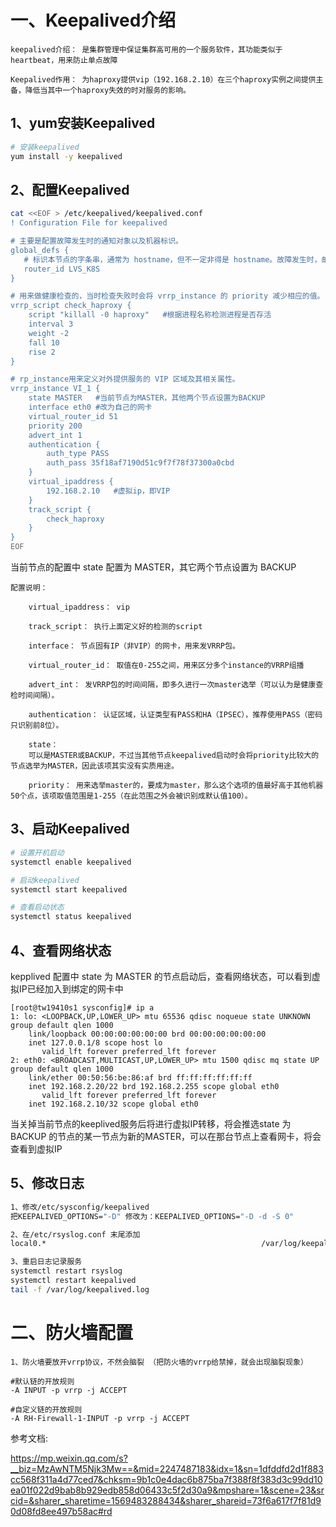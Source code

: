 # 一、Keepalived介绍

    keepalived介绍： 是集群管理中保证集群高可用的一个服务软件，其功能类似于heartbeat，用来防止单点故障

    Keepalived作用： 为haproxy提供vip（192.168.2.10）在三个haproxy实例之间提供主备，降低当其中一个haproxy失效的时对服务的影响。
    
## 1、yum安装Keepalived
```bash
# 安装keepalived
yum install -y keepalived
```

## 2、配置Keepalived
```bash
cat <<EOF > /etc/keepalived/keepalived.conf
! Configuration File for keepalived

# 主要是配置故障发生时的通知对象以及机器标识。
global_defs {
   # 标识本节点的字条串，通常为 hostname，但不一定非得是 hostname。故障发生时，邮件通知会用到。
   router_id LVS_K8S
}

# 用来做健康检查的，当时检查失败时会将 vrrp_instance 的 priority 减少相应的值。
vrrp_script check_haproxy {
    script "killall -0 haproxy"   #根据进程名称检测进程是否存活
    interval 3
    weight -2
    fall 10
    rise 2
}

# rp_instance用来定义对外提供服务的 VIP 区域及其相关属性。
vrrp_instance VI_1 {
    state MASTER   #当前节点为MASTER，其他两个节点设置为BACKUP
    interface eth0 #改为自己的网卡
    virtual_router_id 51
    priority 200
    advert_int 1
    authentication {
        auth_type PASS
        auth_pass 35f18af7190d51c9f7f78f37300a0cbd
    }
    virtual_ipaddress {
        192.168.2.10   #虚拟ip，即VIP
    }
    track_script {
        check_haproxy
    }
}
EOF
```
当前节点的配置中 state 配置为 MASTER，其它两个节点设置为 BACKUP
```
配置说明：

    virtual_ipaddress： vip

    track_script： 执行上面定义好的检测的script

    interface： 节点固有IP（非VIP）的网卡，用来发VRRP包。

    virtual_router_id： 取值在0-255之间，用来区分多个instance的VRRP组播

    advert_int： 发VRRP包的时间间隔，即多久进行一次master选举（可以认为是健康查检时间间隔）。

    authentication： 认证区域，认证类型有PASS和HA（IPSEC），推荐使用PASS（密码只识别前8位）。

    state：
    可以是MASTER或BACKUP，不过当其他节点keepalived启动时会将priority比较大的节点选举为MASTER，因此该项其实没有实质用途。

    priority： 用来选举master的，要成为master，那么这个选项的值最好高于其他机器50个点，该项取值范围是1-255（在此范围之外会被识别成默认值100）。
```

## 3、启动Keepalived

```bash
# 设置开机启动
systemctl enable keepalived

# 启动keepalived
systemctl start keepalived

# 查看启动状态
systemctl status keepalived
```

## 4、查看网络状态

kepplived 配置中 state 为 MASTER 的节点启动后，查看网络状态，可以看到虚拟IP已经加入到绑定的网卡中
```
[root@tw19410s1 sysconfig]# ip a
1: lo: <LOOPBACK,UP,LOWER_UP> mtu 65536 qdisc noqueue state UNKNOWN group default qlen 1000
    link/loopback 00:00:00:00:00:00 brd 00:00:00:00:00:00
    inet 127.0.0.1/8 scope host lo
       valid_lft forever preferred_lft forever
2: eth0: <BROADCAST,MULTICAST,UP,LOWER_UP> mtu 1500 qdisc mq state UP group default qlen 1000
    link/ether 00:50:56:be:86:af brd ff:ff:ff:ff:ff:ff
    inet 192.168.2.20/22 brd 192.168.2.255 scope global eth0
       valid_lft forever preferred_lft forever
    inet 192.168.2.10/32 scope global eth0
```

当关掉当前节点的keeplived服务后将进行虚拟IP转移，将会推选state 为 BACKUP 的节点的某一节点为新的MASTER，可以在那台节点上查看网卡，将会查看到虚拟IP

## 5、修改日志
```bash
1、修改/etc/sysconfig/keepalived
把KEEPALIVED_OPTIONS="-D" 修改为：KEEPALIVED_OPTIONS="-D -d -S 0"

2、在/etc/rsyslog.conf 末尾添加
local0.*                                                /var/log/keepalived.log

3、重启日志记录服务
systemctl restart rsyslog
systemctl restart keepalived
tail -f /var/log/keepalived.log 
```

# 二、防火墙配置

```
1、防火墙要放开vrrp协议，不然会脑裂 （把防火墙的vrrp给禁掉，就会出现脑裂现象）

#默认链的开放规则
-A INPUT -p vrrp -j ACCEPT

#自定义链的开放规则
-A RH-Firewall-1-INPUT -p vrrp -j ACCEPT 
```


参考文档:

https://mp.weixin.qq.com/s?__biz=MzAwNTM5Njk3Mw==&mid=2247487183&idx=1&sn=1dfddfd2d1f883cc568f311a4d77ced7&chksm=9b1c0e4dac6b875ba7f388f8f383d3c99dd10ea01f022d9bab8b929edb858d06433c5f2d30a9&mpshare=1&scene=23&srcid=&sharer_sharetime=1569483288434&sharer_shareid=73f6a617f7f81d90d08fd8ee497b58ac#rd  
